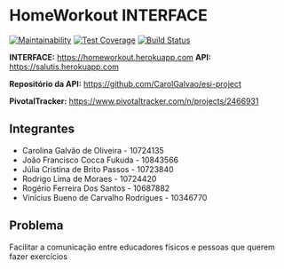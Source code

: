 # HomeWorkout INTERFACE

[![Maintainability](https://api.codeclimate.com/v1/badges/157047ae1ac3dcbbfeb2/maintainability)](https://codeclimate.com/github/rodlmoraes/esi-project-interface/maintainability)
[![Test Coverage](https://api.codeclimate.com/v1/badges/157047ae1ac3dcbbfeb2/test_coverage)](https://codeclimate.com/github/rodlmoraes/esi-project-interface/test_coverage)
[![Build Status](https://travis-ci.org/rodlmoraes/esi-project-interface.svg?branch=master)](https://travis-ci.org/rodlmoraes/esi-project-interface)

**INTERFACE:** https://homeworkout.herokuapp.com
**API:** https://salutis.herokuapp.com

**Repositório da API:** https://github.com/CarolGalvao/esi-project

**PivotalTracker:** https://www.pivotaltracker.com/n/projects/2466931

## Integrantes

- Carolina Galvão de Oliveira - 10724135
- João Francisco Cocca Fukuda - 10843566
- Júlia Cristina de Brito Passos - 10723840
- Rodrigo Lima de Moraes - 10724420
- Rogério Ferreira Dos Santos - 10687882
- Vinícius Bueno de Carvalho Rodrigues - 10346770

## Problema

Facilitar a comunicação entre educadores físicos e pessoas que querem fazer exercícios